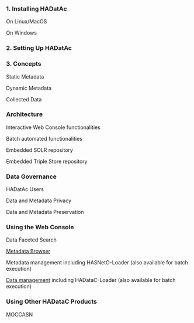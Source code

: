 ### 1. Installing HADatAc

On Linux/MacOS

On Windows

### 2. Setting Up HADatAc


### 3. Concepts

Static Metadata

Dynamic Metadata

Collected Data

### Architecture

Interactive Web Console functionalities

Batch automated functionalities

Embedded SOLR repository

Embedded Triple Store repository

### Data Governance

HADatAc Users

Data and Metadata Privacy

Data and Metadata Preservation

### Using the Web Console

Data Faceted Search

[Metadata Browser](https://github.com/paulopinheiro1234/hadatac/wiki/HADataC-User-Guide:--Metadata-Browser)
 
Metadata management including HASNetO-Loader (also available for batch execution)

[Data management](https://github.com/paulopinheiro1234/hadatac/wiki/HADataC-User-Guide:--Data-Management) including HADataC-Loader (also available for batch execution)

### Using Other HADataC Products

MOCCASN
